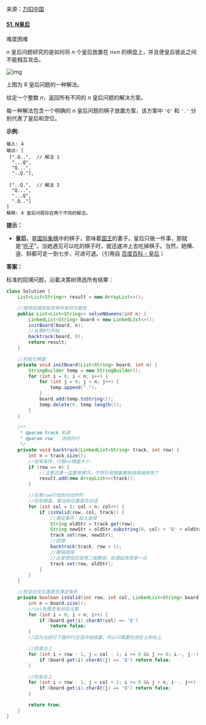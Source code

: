 来源：[力扣中国](https://leetcode-cn.com/)

#### [51. N皇后](https://leetcode-cn.com/problems/n-queens/)

难度困难

*n* 皇后问题研究的是如何将 *n* 个皇后放置在 *n*×*n* 的棋盘上，并且使皇后彼此之间不能相互攻击。

![img](https://assets.leetcode-cn.com/aliyun-lc-upload/uploads/2018/10/12/8-queens.png)

上图为 8 皇后问题的一种解法。

给定一个整数 *n*，返回所有不同的 *n* 皇后问题的解决方案。

每一种解法包含一个明确的 *n* 皇后问题的棋子放置方案，该方案中 `'Q'` 和 `'.'` 分别代表了皇后和空位。

**示例:**

```
输入: 4
输出: [
 [".Q..",  // 解法 1
  "...Q",
  "Q...",
  "..Q."],

 ["..Q.",  // 解法 2
  "Q...",
  "...Q",
  ".Q.."]
]
解释: 4 皇后问题存在两个不同的解法。
```

 

**提示：**

- **皇后**，是[国际象棋](https://baike.baidu.com/item/国际象棋)中的棋子，意味着[国王](https://baike.baidu.com/item/国王)的妻子。皇后只做一件事，那就是“[吃子](https://baike.baidu.com/item/吃子)”。当她遇见可以吃的棋子时，就迅速冲上去吃掉棋子。当然，她横、竖、斜都可走一到七步，可进可退。（引用自 [百度百科 - 皇后](https://baike.baidu.com/item/皇后/15860305?fr=aladdin) ）



**答案：**

标准的回溯问题，沿着决策树筛选所有结果：

```java
class Solution {
    List<List<String>> result = new ArrayList<>();

    //使用回溯剪枝穷举所有的可能性
    public List<List<String>> solveNQueens(int n) {
        LinkedList<String> board = new LinkedList<>();
        initBoard(board, n);
        //从第0行开始
        backtrack(board, 0);
        return result;
    }

    //初始化棋盘
    private void initBoard(List<String> board, int n) {
        StringBuilder temp = new StringBuilder();
        for (int i = 0; i < n; i++) {
            for (int j = 0; j < n; j++) {
                temp.append(".");
            }
            board.add(temp.toString());
            temp.delete(0, temp.length());
        }
    }

    /**
     * @param track 轨迹
     * @param row   选择的行
     */
    private void backtrack(LinkedList<String> track, int row) {
        int n = track.size();
        //结束条件，行数==棋盘大小
        if (row == n) {
            //注意这里一定要用拷贝，不然引用随着撤销选择就修改了
            result.add(new ArrayList<>(track));
        }

        //在第row行找到对应的列
        //检验棋盘，看当前位置是否合适
        for (int col = 0; col < n; col++) {
            if (isValid(row, col, track)) {
                //满足条件，加入选择
                String oldStr = track.get(row);
                String newStr = oldStr.substring(0, col) + 'Q' + oldStr.substring(col + 1, oldStr.length());
                track.set(row, newStr);
                //回溯
                backtrack(track, row + 1);
                //撤销选择
                //这里感觉应该用二维数组，处理起来简单一点
                track.set(row, oldStr);
            }
        }
    }

    //检验对应位置是否满足条件
    private boolean isValid(int row, int col, LinkedList<String> board) {
        int n = board.size();
        //col列是否有对应元素
        for (int i = 0; i < n; i++) {
            if (board.get(i).charAt(col) == 'Q')
                return false;
        }
        //因为当前行下面的行还没开始放置，所以只需要检测左上和右上

        //检查左上
        for (int i = row - 1, j = col - 1; i >= 0 && j >= 0; i--, j--) {
            if (board.get(i).charAt(j) == 'Q') return false;
        }

        //检查右上
        for (int i = row - 1, j = col + 1; i >= 0 && j < n; i--, j++) {
            if (board.get(i).charAt(j) == 'Q') return false;
        }

        return true;
    }
}
```

